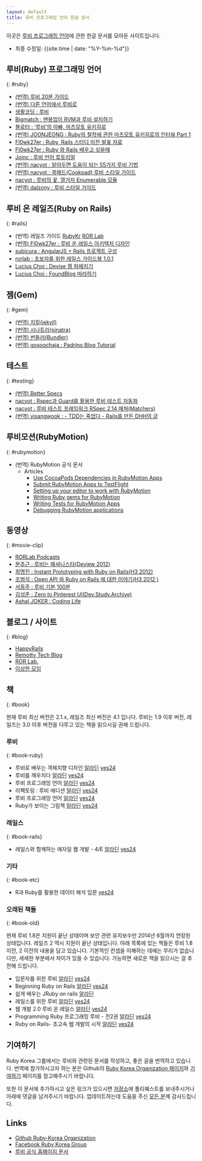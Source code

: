 ```yaml
---
layout: default
title: 루비 프로그래밍 언어 한글 문서
---
```


이곳은 [루비 프로그래밍 언어](https://www.ruby-lang.org/ko/)에 관한 한글 문서를 모아둔 사이트입니다.

- 최종 수정일: {{site.time | date: "%Y-%m-%d"}}

## 루비(Ruby) 프로그래밍 언어
{: #ruby}

- [(번역) 루비 20분 가이드](https://www.ruby-lang.org/ko/documentation/quickstart/)
- [(번역) 다른 언어에서 루비로](https://www.ruby-lang.org/ko/documentation/ruby-from-other-languages/)
- [생활코딩 : 루비](http://opentutorials.org/course/742/4554)
- [Bigmatch : 맨붕없이 RVM과 루비 설치하기](http://bigmatch.i-um.net/2013/12/%EB%A9%98%EB%B6%95%EC%97%86%EC%9D%B4-rvm%EA%B3%BC-%EB%A3%A8%EB%B9%84-%EC%84%A4%EC%B9%98%ED%95%98%EA%B8%B0/)
- [블로터 : ‘루비’의 아빠, 마츠모토 유키히로](http://www.bloter.net/archives/184564)
- [(번역) JOONJEONG : Ruby의 철학에 관한 마츠모토 유키히로의 인터뷰 Part 1](http://we.weirdmeetup.com/ruby의-철학에-관한-마츠모토-유키히로의-인터뷰-part-1/)
- [Fl0wk27er : Ruby, Rails 스터디 이전 발표 자료](http://flowkater.github.io/blog/2013/05/29/be-a-rubyist-1-2/)
- [Fl0wk27er : Ruby 와 Rails 배우고 싶을때](http://flowkater.github.io/blog/2013/08/07/ruby-and-rails-learning-resource/)
- [Joinc : 루비 언어 튜토리얼](http://www.joinc.co.kr/modules/moniwiki/wiki.php/Site/Ruby/Tutorial01)
- [(번역) nacyot : 알아두면 도움이 되는 55가지 루비 기법](https://gist.github.com/nacyot/7624036)
- [(번역) nacyot : 쿡패드(Cookpad) 루비 스타일 가이드](http://blog.nacyot.com/articles/2014-03-23-cookpad-ruby-styleguide/)
- [nacyot : 루비의 꽃, 열거자 Enumerable 모듈](http://blog.nacyot.com/articles/2014-04-19-ruby-enumerable/)
- [(번역) dalzony : 루비 스타일 가이드](https://github.com/dalzony/ruby-style-guide/blob/master/README-koKR.md)

## 루비 온 레일즈(Ruby on Rails)
{: #rails}

- (번역) 레일즈 가이드 [RubyKr](http://rorlab.org/rg/index.html) [ROR Lab](http://rubykr.github.io/rails_guides/)
- [(번역) Fl0wk27er : 루비 온 레일스 아키텍처 디자인](http://flowkater.github.io/blog/2013/08/12/rails-architecture/)
- [subicura : AngularJS + Rails 프로젝트 구성](http://blog.remotty.com/blog/2014/02/01/angularjs-plus-rails-peurojegteu-guseong/)
- [rorlab : 초보자를 위한 레일스 가이드북 1.0.1](https://www.gitbook.io/book/rorlab/railsguidebook)
- [Lucius Choi : Devise 젬 파헤치기](https://www.gitbook.io/book/luciuschoi/exploring_devise)
- [Lucius Choi : FoundBlog 따라하기](https://www.gitbook.io/book/luciuschoi/foundblog)

## 젬(Gem)
{: #gem}

- [(번역) 지킬(jekyll)](http://svperstarz.github.io/jekyll-docs-ko/)
- [(번역) 시나트라(sinatra)](http://www.sinatrarb.com/intro-ko.html)
- [(번역) 번들러(Bundler)](http://ruby-korea.github.io/bundler-site/)
- [(번역) gosoochaja : Padrino Blog Tutorial](http://blog.baenlee.com/blog/2013/12/30/bundle-exec-padrino-g-project/)

## 테스트
{: #testing}

- [(번역) Better Specs](http://betterspecs.org/ko)
- [nacyot : Rspec과 Guard를 활용한 루비 테스트 자동화](http://blog.nacyot.com/articles/2013-10-02-ruby-test-automation-with-rspec-and-guard/)
- [nacyot : 루비 테스트 프레임워크 RSpec 2.14 매쳐(Matchers)](http://blog.nacyot.com/articles/2014-04-07-rspec-matchers/)
- [(번역) yisangwook : - TDD는 죽었다 - Rails를 만든 DHH의 글](http://yisangwook.tumblr.com/post/83725422949/tdd-is-dead-long-live-testing)

## 루비모션(RubyMotion)
{: #rubymotion}

- (번역) RubyMotion 공식 문서
  - Articles
    - [Use CocoaPods Dependencies in RubyMotion Apps](http://ruby-korea.github.io/RubyMotionDocumentation/articles/cocoapods/)
    - [Submit RubyMotion Apps to TestFlight](http://ruby-korea.github.io/RubyMotionDocumentation/articles/testflight/)
    - [Setting up your editor to work with RubyMotion](http://ruby-korea.github.io/RubyMotionDocumentation/articles/editors/)
    - [Writing Ruby gems for RubyMotion](http://ruby-korea.github.io/RubyMotionDocumentation/articles/gems/)
    - [Writing Tests for RubyMotion Apps](http://ruby-korea.github.io/RubyMotionDocumentation/articles/testing/)
    - [Debugging RubyMotion applications](http://ruby-korea.github.io/RubyMotionDocumentation/articles/debugging/)

## 동영상
{: #movie-clip}

- [RORLab Podcasts](https://itunes.apple.com/cy/podcast/rorlab-podcast/id770036911)
- [문추근 : 루비는 패셔니스타(Deview 2012)](http://deview.kr/2012/xe/index.php?mid=track&document_srl=391&time_srl=233)
- [최명진 : Instant Prototyping with Ruby on Rails(H3 2012)](http://www.youtube.com/watch?v=AlNLavCg3yg)
- [조범석 : Open API 와 Ruby on Rails 에 대한 이야기(H3 2012 )](http://www.youtube.com/watch?v=fAi0PC0v5OQ)
- [서동주 : 루비 기본 100분](http://www.youtube.com/watch?v=vjyL6fLzJjA)
- [김성준 : Zero to Pinterest UI(Dev.Study.Archive)](http://dev-study.github.io/presentations/zero_to_pinterent_ui.html)
- [Ashal JOKER : Coding Life](http://www.youtube.com/playlist?list=PLbdtsbZUwdeSAjccModOzFREAyX9W4Jh-)

## 블로그 / 사이트
{: #blog}

- [HappyRails](http://happyrails.rorlab.org/ko)
- [Remotty Tech Blog](http://blog.remotty.com)
- [ROR Lab.](http://rorlab.org/)
- [이상한 모임](http://we.weirdmeetup.com/tag/ruby/)

## 책
{: #book}

현재 루비 최신 버전은 2.1.x, 레일즈 최신 버전은 4.1 입니다. 루비는 1.9 이후 
버전, 레일즈는 3.0 이후 버전을 다루고 있는 책을 읽으시길 권해 드립니다.

### 루비
{: #book-ruby}

- 루비로 배우는 객체지향 디자인
  [알라딘](http://www.aladin.co.kr/shop/wproduct.aspx?ISBN=896626123X)
  [yes24](http://www.yes24.com/24/Goods/15254976?Acode=101)
- 루비를 깨우치다
  [알라딘](http://www.aladin.co.kr/shop/wproduct.aspx?ISBN=8994774769)
  [yes24](http://www.yes24.com/24/goods/14163047?scode=032&OzSrank=1)
- 루비 프로그래밍 언어 
  [알라딘](http://www.aladin.co.kr/shop/wproduct.aspx?ISBN=8970507531)
  [yes24](http://www.yes24.com/24/goods/7980382?scode=032&amp;OzSrank=5)
- 리팩토링 : 루비 에디션 
  [알라딘](http://www.aladin.co.kr/shop/wproduct.aspx?ISBN=8994506063)
  [yes24](http://www.yes24.com/24/goods/5714409?scode=032&amp;OzSrank=6)
- 루비 프로그래밍 언어 
  [알라딘](http://www.aladin.co.kr/shop/wproduct.aspx?ISBN=8979147384)
  [yes24](http://www.yes24.com/24/goods/3787559?scode=032&amp;OzSrank=8)
- Ruby가 보이는 그림책 
  [알라딘](http://www.aladin.co.kr/shop/wproduct.aspx?ISBN=8931550685)
  [yes24](http://www.yes24.com/24/goods/3689449?scode=032&amp;OzSrank=3)

### 레일스
{: #book-rails}

- 레일스와 함께하는 애자일 웹 개발 - 4/E 
  [알라딘](http://www.aladin.co.kr/shop/wproduct.aspx?ISBN=8994506063)
  [yes24](http://www.yes24.com/24/goods/7097680?scode=032&amp;OzSrank=4)

### 기타
{: #book-etc}

- R과 Ruby를 활용한 데이터 해석 입문
  [yes24](http://www.yes24.com/24/goods/11796950?scode=032&OzSrank=1)

### 오래된 책들
{: #book-old}

현재 루비 1.8은 지원이 끝난 상태이며 보안 관련 유지보수만 2014년 6월까지
연장된 상태입니다. 레일즈 2 역시 지원이 끝난 상태입니다. 아래 목록에 있는
책들은 루비 1.8 이전, 2 이전의 내용을 담고 있습니다. 기본적인 컨샙을
이해하는 데에는 무리가 없습니다만, 세세한 부분에서 차이가 있을 수 있습니다.
가능하면 새로운 책을 읽으시는 걸 추천해 드립니다.

- 입문자를 위한 루비
  [알라딘](http://www.aladin.co.kr/shop/wproduct.aspx?ISBN=8990758424)
  [yes24](http://www.yes24.com/24/goods/3279711?scode=032&amp;OzSrank=9)
- Beginning Ruby on Rails
[알라딘](http://www.aladin.co.kr/shop/wproduct.aspx?ISBN=8956744181) 
[yes24](http://www.yes24.com/24/goods/2825095?scode=032&amp;OzSrank=12)
- 쉽게 배우는 JRuby on rails
  [알라딘](http://www.aladin.co.kr/shop/wproduct.aspx?ISBN=8995856459)
- 레일스를 위한 루비
  [알라딘](http://www.aladin.co.kr/shop/wproduct.aspx?ISBN=8990758688)
  [yes24](http://www.yes24.com/24/goods/2539575?scode=032&amp;OzSrank=10)
- 웹 개발 2.0 루비 온 레일스 
  [알라딘](http://www.aladin.co.kr/shop/wproduct.aspx?ISBN=8960770000)
  [yes24](http://www.yes24.com/24/goods/2495263?scode=032&amp;OzSrank=11)
- Programming Ruby 프로그래밍 루비 - 전2권 
  [알라딘](http://www.aladin.co.kr/shop/wproduct.aspx?ISBN=8991268250)
  [yes24](http://www.yes24.com/24/goods/2314079?scode=032&amp;OzSrank=15)
- Ruby on Rails- 초고속 웹 개발의 시작 
  [알라딘](http://www.aladin.co.kr/shop/wproduct.aspx?ISBN=8979144539)
  [yes24](http://www.yes24.com/24/goods/2296786?scode=032&amp;OzSrank=14)

## 기여하기

Ruby Korea 그룹에서는 루비와 관련된 문서를 작성하고, 좋은 글을 번역하고 있습니다. 번역에 참가하시고자 하는 분은 Github의 [Ruby Korea Organization 페이지](https://github.com/ruby-korea)와 [기여하기](https://github.com/ruby-korea/ruby-korea.github.io/wiki/%EA%B8%B0%EC%97%AC%ED%95%98%EA%B8%B0) 페이지를 참고해주시기 바랍니다.

또한 이 문서에 추가하시고 싶은 링크가 있으시면 [저장소](https://github.com/ruby-korea/ruby-korea.github.io)에 풀리퀘스트를 보내주시거나 아래에 댓글을 남겨주시기 바랍니다.
업데이트하는데 도움을 주신 [모든 분](https://github.com/ruby-korea/ruby-korea.github.io/graphs/contributors)께 감사드립니다.

## Links

- [Github Ruby-Korea Organization](https://github.com/ruby-korea)
- [Facebook Ruby Korea Group](https://www.facebook.com/groups/rubykr)
- [루비 공식 홈페이지 문서](https://www.ruby-lang.org/ko/documentation/)
